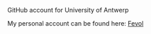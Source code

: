 GitHub account for University of Antwerp

My personal account can be found here: [Fevol](https://github.com/fevol)
